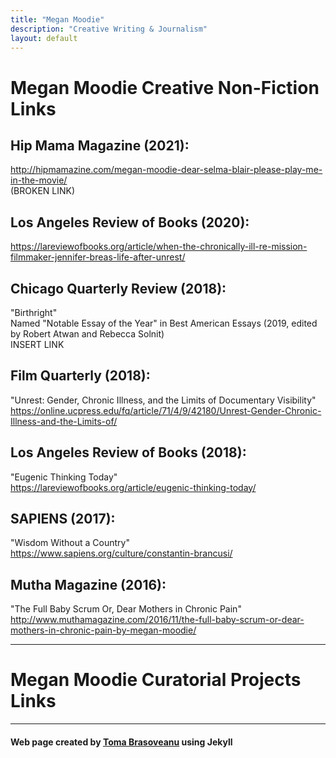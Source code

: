 ```yaml
---
title: "Megan Moodie"
description: "Creative Writing & Journalism"
layout: default
---
```


# Megan Moodie Creative Non-Fiction Links

## Hip Mama Magazine (2021):

<http://hipmamazine.com/megan-moodie-dear-selma-blair-please-play-me-in-the-movie/>  
(BROKEN LINK)

## Los Angeles Review of Books (2020):

<https://lareviewofbooks.org/article/when-the-chronically-ill-re-mission-filmmaker-jennifer-breas-life-after-unrest/>

## Chicago Quarterly Review (2018):

"Birthright"  
Named "Notable Essay of the Year" in Best American Essays (2019, edited by Robert Atwan and Rebecca Solnit)  
INSERT LINK

## Film Quarterly (2018):

"Unrest: Gender, Chronic Illness, and the Limits of Documentary Visibility"  
<https://online.ucpress.edu/fq/article/71/4/9/42180/Unrest-Gender-Chronic-Illness-and-the-Limits-of/>

## Los Angeles Review of Books (2018):

"Eugenic Thinking Today"  
<https://lareviewofbooks.org/article/eugenic-thinking-today/>

## SAPIENS (2017):

"Wisdom Without a Country"  
<https://www.sapiens.org/culture/constantin-brancusi/>

## Mutha Magazine (2016):

"The Full Baby Scrum Or, Dear Mothers in Chronic Pain"  
<http://www.muthamagazine.com/2016/11/the-full-baby-scrum-or-dear-mothers-in-chronic-pain-by-megan-moodie/>

-----

# Megan Moodie Curatorial Projects Links

-----

#### Web page created by [Toma Brasoveanu](https://meganmoodie.github.io/toma.html) using Jekyll
